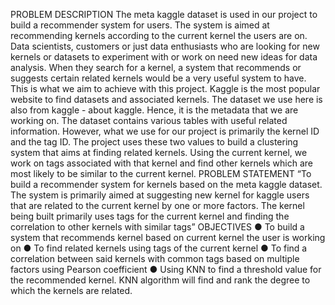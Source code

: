  PROBLEM DESCRIPTION
The meta kaggle dataset is used in our project to build a recommender system for users. The system is aimed at recommending kernels according to the current kernel the users are on. Data scientists, customers or just data enthusiasts who are looking for new kernels or datasets to experiment with or work on need new ideas for data analysis. When they search for a kernel, a system that recommends or suggests certain related kernels would be a very useful system to have. This is what we aim to achieve with this project.
Kaggle is the most popular website to find datasets and associated kernels. The dataset we use here is also from kaggle - about kaggle. Hence, it is the metadata that we are working on. The dataset contains various tables with useful related information. However, what we use for our project is primarily the kernel ID and the tag ID. The project uses these two values to build a clustering system that aims at finding related kernels.
Using the current kernel, we work on tags associated with that kernel and find other kernels which are most likely to be similar to the current kernel.
PROBLEM STATEMENT
“To build a recommender system for kernels based on the meta kaggle dataset. The system is primarily aimed at suggesting new kernel for kaggle users that are related to the current kernel by one or more factors. The kernel being built primarily uses tags for the current kernel and finding the correlation to other kernels with similar tags”
OBJECTIVES
● To build a system that recommends kernel based on current kernel the user is working on
● To find related kernels using tags of the current kernel
● To find a correlation between said kernels with common tags based on multiple
factors using Pearson coefficient
● Using KNN to find a threshold value for the recommended kernel. KNN algorithm will
find and rank the degree to which the kernels are related.

 
